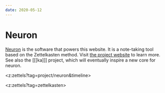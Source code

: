 ```yaml
---
date: 2020-05-12
---
```


# Neuron

[Neuron](https://neuron.zettel.page/) is the software that powers this website. It is a note-taking tool based on the Zettelkasten method. Visit [the project website](https://neuron.zettel.page/) to learn more. See also the [[[ka]]] project, which will eventually inspire a new core for neuron.

<z:zettels?tag=project/neuron&timeline>

<z:zettels?tag=zettelkasten>

